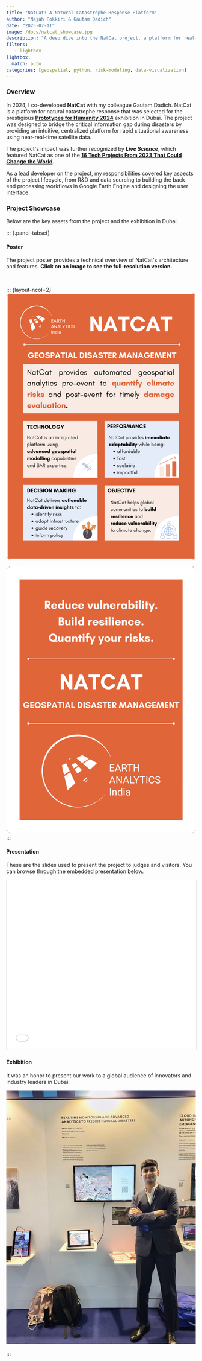 ```yaml
---
title: "NatCat: A Natural Catastrophe Response Platform"
author: "Najah Pokkiri & Gautam Dadich"
date: "2025-07-11"
image: /docs/natcat_showcase.jpg
description: "A deep dive into the NatCat project, a platform for real-time natural catastrophe response featured at Prototypes for Humanity 2024 and Live Science."
filters:
   - lightbox
lightbox: 
  match: auto
categories: [geospatial, python, risk-modeling, data-visualization]
---
```


### Overview

In 2024, I co-developed **NatCat** with my colleague Gautam Dadich. NatCat is a platform for natural catastrophe response that was selected for the prestigious [**Prototypes for Humanity 2024**](https://www.prototypesforhumanity.com/project/natcat/) exhibition in Dubai. The project was designed to bridge the critical information gap during disasters by providing an intuitive, centralized platform for rapid situational awareness using near-real-time satellite data.

The project's impact was further recognized by ***Live Science***, which featured NatCat as one of the [**16 Tech Projects From 2023 That Could Change the World**](https://www.livescience.com/technology/16-tech-projects-from-2023-that-could-change-the-world).

As a lead developer on the project, my responsibilities covered key aspects of the project lifecycle, from R&D and data sourcing to building the back-end processing workflows in Google Earth Engine and designing the user interface.

### Project Showcase

Below are the key assets from the project and the exhibition in Dubai.

::: {.panel-tabset}

#### Poster

The project poster provides a technical overview of NatCat's architecture and features. **Click on an image to see the full-resolution version.**

<br>

::: {layout-ncol=2}
![Poster - Page 1](/docs/Nat_cat_poster1.png)

![Poster - Page 2](/docs/Nat_cat_poster2.png)
:::

#### Presentation

These are the slides used to present the project to judges and visitors. You can browse through the embedded presentation below.

<iframe class="slide-deck-iframe" src="/docs/NatCat_Presentation.pdf" style="width:100%; height:450px; border:1px solid #ddd;" allowfullscreen></iframe>

#### Exhibition

It was an honor to present our work to a global audience of innovators and industry leaders in Dubai.

![Me at the Prototypes for Humanity booth in Dubai.](/docs/natcat_showcase.jpg)

:::